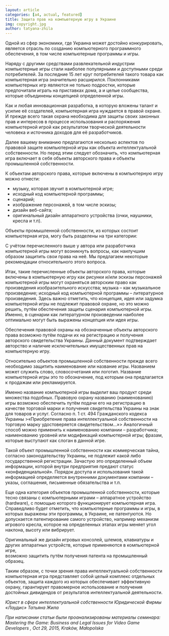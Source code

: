 ```yaml
---
layout: article
categories: [a4, actual, featured]
title: Защита прав на компьютерную игру в Украине
img: copyright.jpg
author: tatyana-zhila
--- 
```


Одной из сфер экономики, где Украина может достойно конкурировать, является отрасль по созданию компьютерного программного обеспечения, 
в том числе компьютерные программы и игры.

Наряду с другими средствами развлекательной индустрии компьютерные игры стали наиболее популярными и доступными среди потребителей. 
За последние 15 лет круг потребителей такого товара как компьютерная игра значительно расширился. Поклонниками компьютерных игр 
являются не только подростки, которые предпочитали играть на приставках дома, а и целые сообщества, которые объединены концепцией 
определенной игры.  
  
Как и любая инновационная разработка, в которую вложены талант и усилие её создателей, компьютерная игра нуждается в правой охране.
И прежде всего такая охрана необходима для защиты своих законных прав и интересов в процессе использования и распоряжения компьютерной
игрой как результатом творческой деятельности человека и источника доходов для её разработчиков. 
  
Далее вашему вниманию предлагаются несколько аспектов по правовой защите компьютерной игры как объекта интеллектуальной собственности.
Но перед этим следует обозначить, что компьютерная игра включает в себя  объекты авторского права и объекты промышленной собственности.
  
К объектам авторского права, которые включены в компьютерную игру можно отнести: 
  
* музыку, которая звучит в компьютерной игре;
* исходный код компьютерной программы;
* сценарий; 
* изображение персонажей, в том числе эскизы;
* дизайн веб-сайта;
* оригинальный дизайн аппаратного устройства (очки, наушники, кресла и т.п).

Объекты промышленной собственности, из которых состоит компьютерная игра, могу быть разделены  на три категории: 

С учётом перечисленного выше у автора или разработчика компьютерной игры могут возникнуть вопросы, как наилучшим образом защитить свои
права на неё. Мы предлагаем некоторые рекомендации относительного этого вопроса. 

Итак, такие перечисленные объекты авторского права, которые включены в компьютерную игру как рисунки и/или эскизы персонажей 
компьютерной игры могут охраняться авторским право как произведения изобразительного искусства; музыка – как музыкальное произведение;
исходный код компьютерной программы – литературное произведения. Здесь важно отметить, что концепция, идея или задумка компьютерной 
игры не подлежит правовой охране, но это можно решить, путём обеспечения защиты сценария компьютерной игры. Именно, в сценарии как 
литературном произведении наиболее оптимально могут быть выражены концепция или идея игры.

Обеспечения правовой охраны на обозначенные объекты авторского права возможно путём подачи их на регистрацию и получения авторского 
свидетельства Украины. Данный документ подтверждает авторство и наличие исключительных имущественных прав на компьютерную игру. 

Относительно объектов промышленной собственности прежде всего необходимо защитить наименование или название игры. Названием может 
служить слово, словосочетания или логотип. Название компьютерной игры это то обозначение, под которым она предлагается к продажам 
или рекламируется. 

Именно название компьютерной игры выделит ваш продукт среди множества подобных. Правовую охрану названию (наименованию) игры возможно 
обеспечить путём подачи его на регистрацию в качестве торговой марки и получения свидетельства Украины на знак для товаров и услуг. 
Согласно п. 1 ст. 494 Гражданского кодекса Украины >«Приобретение права интеллектуальной собственности на торговую марку удостоверяется 
свидетельством…»> Аналогичный способ можно применить к наименованию компании – разработчика; наименованию уровней или модификаций 
компьютерной игры; фразам, которые выступают как слоган в данной игре. 

Такой объект промышленной собственности как коммерческая тайна, согласно законодательству Украины, не подлежит какой либо 
государственной регистрации. Зачастую это определенный объем информации, которой внутри предприятия предают статус «конфиденциальной». 
Порядок доступа и использования такой информацией определяется внутренними документами компании – указы, соглашения, письменные 
обязательства и т.п.

Еще одна категория объектов промышленной собственности, которые тесно связаны с компьютерными играми – аппаратное устройство (hardware),
с помощью которого функционирует компьютерная игра. Справедливо будет отметить, что компьютерные программы и игры, в которых выражены 
эти программы, в Украине, не патентуются. Но допускается патентирование  самого устройство, например механизм игрового кресла, 
которое на определенных этапах игры меняет угол наклона, высоту или вибрирует. 

Оригинальный же дизайн игровых консолей, шлемов, клавиатуры и других аппаратных устройств, которые применяются в компьютерной игре,  
возможно защитить путём получения патента на промышленный образец. 

Таким образом, с точки зрения права интеллектуальной собственности компьютерная игра представляет собой целый комплекс отдельных 
объектов, защита каждого из которых обеспечивает эффективную охрану, гарантирует правомерное использование и получения достойных дивидендов от результатов интеллектуальной деятельности.   

*Юрист в сфере интеллектуальной собственности*
*Юридической Фирмы «Лаудис»* 
*Татьяна Жила*  


*При написании статьи были проанализированы  материалы семинара:
Mastering the Game: Business and Legal Issues for Video Game Developers , Oct 29, 2015, Kraków, Małopolska*

